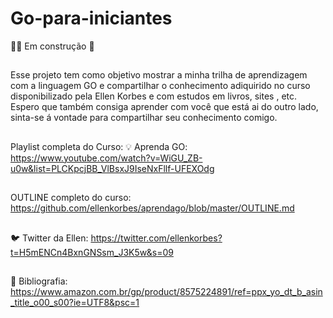# Go-para-iniciantes

👷‍♂️ Em construção 🚧
<br>
##
Esse projeto tem como objetivo mostrar a minha trilha de aprendizagem com a linguagem GO e compartilhar o conhecimento adiquirido no curso disponibilizado pela Ellen Korbes e com estudos em livros, sites , etc. <br>
Espero que também consiga aprender com você que está ai do outro lado, sinta-se á vontade para compartilhar seu conhecimento comigo. <br>
##
Playlist completa do Curso: 
💡 Aprenda GO: https://www.youtube.com/watch?v=WiGU_ZB-u0w&list=PLCKpcjBB_VlBsxJ9IseNxFllf-UFEXOdg
<br>
##
OUTLINE completo do curso: https://github.com/ellenkorbes/aprendago/blob/master/OUTLINE.md
##
🐦 Twitter da Ellen: https://twitter.com/ellenkorbes?t=H5mENCn4BxnGNSsm_J3K5w&s=09 <br>
##
📖 Bibliografia: https://www.amazon.com.br/gp/product/8575224891/ref=ppx_yo_dt_b_asin_title_o00_s00?ie=UTF8&psc=1